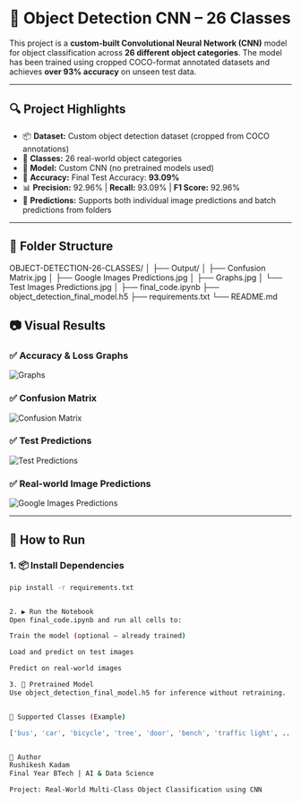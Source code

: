 # 🧠 Object Detection CNN – 26 Classes

This project is a **custom-built Convolutional Neural Network (CNN)** model for object classification across **26 different object categories**. The model has been trained using cropped COCO-format annotated datasets and achieves **over 93% accuracy** on unseen test data.

---

## 🔍 Project Highlights

- 📦 **Dataset:** Custom object detection dataset (cropped from COCO annotations)
- 🎯 **Classes:** 26 real-world object categories
- 🧠 **Model:** Custom CNN (no pretrained models used)
- 🧪 **Accuracy:** Final Test Accuracy: **93.09%**
- 📊 **Precision:** 92.96% | **Recall:** 93.09% | **F1 Score:** 92.96%
- 🔮 **Predictions:** Supports both individual image predictions and batch predictions from folders

---

## 📂 Folder Structure

OBJECT-DETECTION-26-CLASSES/
│
├── Output/
│ ├── Confusion Matrix.jpg
│ ├── Google Images Predictions.jpg
│ ├── Graphs.jpg
│ └── Test Images Predictions.jpg
│
├── final_code.ipynb
├── object_detection_final_model.h5
├── requirements.txt
└── README.md 

## 📷 Visual Results

### ✅ Accuracy & Loss Graphs  
![Graphs](Output/Graphs.jpg)

### ✅ Confusion Matrix  
![Confusion Matrix](Output/Confusion%20Matrix.jpg)

### ✅ Test Predictions  
![Test Predictions](Output/Test%20Images%20Predictions.jpg)

### ✅ Real-world Image Predictions  
![Google Images Predictions](Output/Google%20Images%20Predictions.jpg)

---

## 🚀 How to Run

### 1. 📦 Install Dependencies
```bash
pip install -r requirements.txt


2. ▶️ Run the Notebook
Open final_code.ipynb and run all cells to:

Train the model (optional – already trained)

Load and predict on test images

Predict on real-world images

3. 💾 Pretrained Model
Use object_detection_final_model.h5 for inference without retraining.


🧠 Supported Classes (Example)

['bus', 'car', 'bicycle', 'tree', 'door', 'bench', 'traffic light', ...]


👤 Author
Rushikesh Kadam
Final Year BTech | AI & Data Science

Project: Real-World Multi-Class Object Classification using CNN
